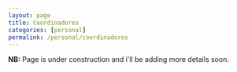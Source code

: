 ```yaml
---
layout: page
title: Coordinadores
categories: [personal]
permalink: /personal/coordinadores
---
```



<strong>NB:</strong> Page is under construction and i'll be adding more details soon.